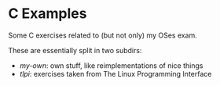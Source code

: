 # C Examples

Some C exercises related to (but not only) my OSes exam.

These are essentially split in two subdirs:

- _my-own_: own stuff, like reimplementations of nice things
- _tlpi_: exercises taken from The Linux Programming Interface

